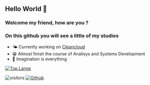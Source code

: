 ## Hello World 🚀

### Welcome my friend, how are you ?

### On this github you will see a little of my studies
- 🌤  Currently working on [Cleancloud](https://cleancloud.io/)
- 😁 Almost finish the course of Analisys and Systems Development
- 🤔 Imagination is everything

[![Top Langs](https://github-readme-stats.vercel.app/api/top-langs/?username=YuriLeonel&layout=compact)](https://github.com/anuraghazra/github-readme-stats)

![visitors](https://visitor-badge.glitch.me/badge?page_id=${YuriLeonel}.${YuriLeonel})
[![Github](https://img.shields.io/github/followers/YuriLeonel?label=Follow&style=social)](https://github.com/YuriLeonel)


<!--
**YuriLeonel/YuriLeonel** is a ✨ _special_ ✨ repository because its `README.md` (this file) appears on your GitHub profile.

Here are some ideas to get you started:

- 🔭 I’m currently working on ...
- 🌱 I’m currently learning ...
- 👯 I’m looking to collaborate on ...
- 🤔 I’m looking for help with ...
- 💬 Ask me about ...
- 📫 How to reach me: ...
- 😄 Pronouns: ...
- ⚡ Fun fact: ...
-->
